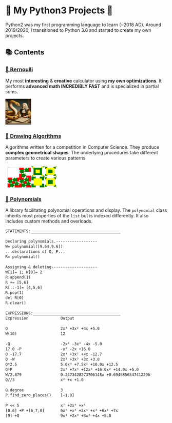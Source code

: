 # 🌟 My Python3 Projects 🌟

Python2 was my first programming language to learn (~2018 AD). Around 2019/2020, I transitioned to Python 3.8 and started to create my own projects.


## 📚 Contents

### [🔢 Bernoulli](https://github.com/Siiir/Bernoulli)
My most **interesting** & **creative** calculator using **my own optimizations**. It performs **advanced math INCREDIBLY FAST** and is specialized in partial sums.

<img style="float: none; width: 80px;" src="https://github.com/Siiir/Bernoulli/raw/master/Bernoulli_using_bernoulli.png"/>


### [🎨 Drawing Algorithms](https://github.com/Siiir/python3-drawing_algorithms)
Algorithms written for a competition in Computer Science. They produce **complex geometrical shapes**. The underlying procedures take different parameters to create various patterns.

<img style="float: none; width: 80px;" src="https://github.com/Siiir/python3-drawing_algorithms/raw/stable/Dywan/Cover.png"/><img style="float: none; width: 80px;" src="https://github.com/Siiir/python3-drawing_algorithms/raw/stable/Mozaika/Cover.png"/>

### [🧮 Polynomials](https://github.com/Siiir/polynomials)
A library facilitating polynomial operations and display. The `polynomial` class inherits most properties of the `list` but is indexed differently. It also includes custom methods and overloads.

```
STATEMENTS:_______________________________________

Declaring polynomials.------------------
W= polynomial([9.64,9.6])
...declarations of Q, P...
R= polynomial()

Assigning & deleting--------------------
W[1]= 1; W[0]= 2
R.append(1)
R += [5,6]
R[::-1]= [4,5,6]
R.pop(1)
del R[0]
R.clear()

EXPRESSIONS:______________________________________
Expression          	Output

Q                   	2x³ +3x² +4x +5.0
W(10)               	12

-Q                  	-2x³ -3x² -4x -5.0
17.0 -P             	-x² -2x +16.0
Q -17.7             	2x³ +3x² +4x -12.7
Q -W                	2x³ +3x² +3x +3.0
Q*2.5               	5.0x³ +7.5x² +10.0x +12.5
Q*P                 	2x⁵ +7x⁴ +12x³ +16.0x² +14.0x +5.0
W/2.879             	0.3473428273706148x +0.6946856547412296
Q//3                	x² +x +1.0

Q.degree            	3
P.find_zero_places()	[-1.0]

P << 5              	x⁷ +2x⁶ +x⁵
[0,6] +P +[6,7,0]   	6x⁶ +x⁵ +2x⁴ +x³ +6x² +7x
[9] +Q              	9x⁴ +2x³ +3x² +4x +5.0
```
